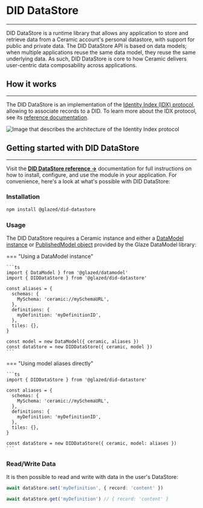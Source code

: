 # **DID DataStore**

---

DID DataStore is a runtime library that allows any application to store and retrieve data from a Ceramic account's personal datastore, with support for public and private data. The DID DataStore API is based on data models; when multiple applications reuse the same data model, they reuse the same underlying data. As such, DID DataStore is core to how Ceramic delivers user-centric data composability across applications.

## **How it works**

---

The DID DataStore is an implementation of the [Identity Index (IDX) protocol](https://github.com/ceramicnetwork/CIP/blob/main/CIPs/CIP-11/CIP-11.md), allowing to associate records to a DID. To learn more about the IDX protocol, see its [reference documentation](../../docs/advanced/standards/application-protocols/identity-index.md).

![Image that describes the architecture of the Identity Index protocol](../../images/idx-architecture.png)

## **Getting started with DID DataStore**

---

Visit the [**DID DataStore reference →**](../../reference/glaze/modules/did_datastore.md) documentation for full instructions on how to install, configure, and use the module in your application. For convenience, here's a look at what's possible with DID DataStore:

### **Installation**

```sh
npm install @glazed/did-datastore
```

### **Usage**

The DID DataStore requires a Ceramic instance and either a [DataModel instance](../../reference/glaze/classes/datamodel.DataModel.md) or [PublishedModel object](development.md#deploy-to-ceramic) provided by the Glaze DataModel library:

=== "Using a DataModel instance"

    ```ts
    import { DataModel } from '@glazed/datamodel'
    import { DIDDataStore } from '@glazed/did-datastore'

    const aliases = {
      schemas: {
        MySchema: 'ceramic://mySchemaURL',
      },
      definitions: {
        myDefinition: 'myDefinitionID',
      },
      tiles: {},
    }

    const model = new DataModel({ ceramic, aliases })
    const dataStore = new DIDDataStore({ ceramic, model })
    ```

=== "Using model aliases directly"

    ```ts
    import { DIDDataStore } from '@glazed/did-datastore'

    const aliases = {
      schemas: {
        MySchema: 'ceramic://mySchemaURL',
      },
      definitions: {
        myDefinition: 'myDefinitionID',
      },
      tiles: {},
    }

    const dataStore = new DIDDataStore({ ceramic, model: aliases })
    ```

### **Read/Write Data**

It is then possible to read and write with data in the user's DataStore:

```ts
await dataStore.set('myDefinition', { record: 'content' })

await dataStore.get('myDefinition') // { record: 'content' }
```
